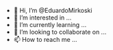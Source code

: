 - 👋 Hi, I’m @EduardoMirkoski
- 👀 I’m interested in ...
- 🌱 I’m currently learning ...
- 💞️ I’m looking to collaborate on ...
- 📫 How to reach me ...

<!---
EduardoMirkoski/EduardoMirkoski is a ✨ special ✨ repository because its `README.md` (this file) appears on your GitHub profile.
You can click the Preview link to take a look at your changes.
--->
